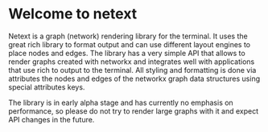 # Welcome to netext

Netext is a graph (network) rendering library for the terminal. It uses the great rich library to format output and can use different layout engines to place nodes and edges. The library has a very simple API that allows to render graphs created with networkx and integrates well with applications that use rich to output to the terminal. All styling and formatting is done via attributes the nodes and edges of the networkx graph data structures using special attributes keys.

The library is in early alpha stage and has currently no emphasis on performance, so please do not try to render large graphs with it and expect API changes in the future.

